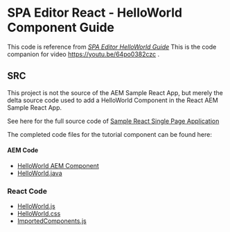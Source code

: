 # SPA Editor React - HelloWorld Component Guide

This code is reference from _[SPA Editor HelloWorld Guide](https://github.com/Adobe-Marketing-Cloud/aem-guides/tree/master/spa-helloworld-guide)_
This is the code companion for video https://youtu.be/64po0382czc .

## SRC

This project is not the source of the AEM Sample React App, but merely the delta source code used to add a HelloWorld Component in the React AEM Sample React App.

See here for the full source code of [Sample React Single Page Application](https://github.com/pawan-mittal/aem-core/tree/feature/aem-spa-guide-part2/samplereactapp)

The completed code files for the tutorial component can be found here:

#### AEM Code

* [HelloWorld AEM Component](./src/content/helloworld)
* [HelloWorld.java](./src/bundles/commons/HelloWorld.java)

### React Code

* [HelloWorld.js](./src/react-app/components/HelloWorld.js)
* [HelloWorld.css](./src/react-app/components/HelloWorld.css)
* [ImportedComponents.js](./src/react-app/ImportComponents.js)

